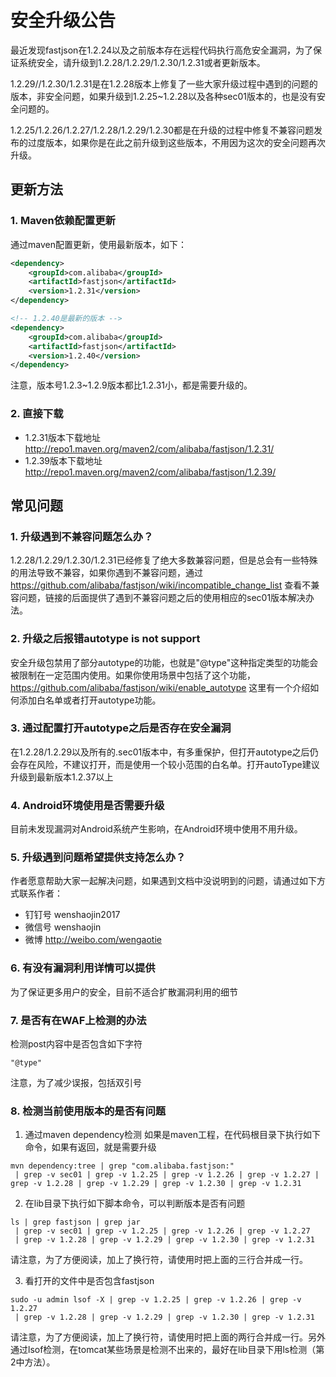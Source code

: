 # 安全升级公告
最近发现fastjson在1.2.24以及之前版本存在远程代码执行高危安全漏洞，为了保证系统安全，请升级到1.2.28/1.2.29/1.2.30/1.2.31或者更新版本。

1.2.29//1.2.30/1.2.31是在1.2.28版本上修复了一些大家升级过程中遇到的问题的版本，非安全问题，如果升级到1.2.25~1.2.28以及各种sec01版本的，也是没有安全问题的。

1.2.25/1.2.26/1.2.27/1.2.28/1.2.29/1.2.30都是在升级的过程中修复不兼容问题发布的过度版本，如果你是在此之前升级到这些版本，不用因为这次的安全问题再次升级。

## 更新方法
### 1. Maven依赖配置更新
通过maven配置更新，使用最新版本，如下：
```xml
<dependency>
    <groupId>com.alibaba</groupId>
    <artifactId>fastjson</artifactId>
    <version>1.2.31</version>
</dependency>

<!-- 1.2.40是最新的版本 -->
<dependency>
    <groupId>com.alibaba</groupId>
    <artifactId>fastjson</artifactId>
    <version>1.2.40</version>
</dependency>
```

注意，版本号1.2.3~1.2.9版本都比1.2.31小，都是需要升级的。

### 2. 直接下载
* 1.2.31版本下载地址
http://repo1.maven.org/maven2/com/alibaba/fastjson/1.2.31/
* 1.2.39版本下载地址
http://repo1.maven.org/maven2/com/alibaba/fastjson/1.2.39/

## 常见问题
### 1. 升级遇到不兼容问题怎么办？
1.2.28/1.2.29/1.2.30/1.2.31已经修复了绝大多数兼容问题，但是总会有一些特殊的用法导致不兼容，如果你遇到不兼容问题，通过 https://github.com/alibaba/fastjson/wiki/incompatible_change_list 查看不兼容问题，链接的后面提供了遇到不兼容问题之后的使用相应的sec01版本解决办法。

### 2. 升级之后报错autotype is not support
安全升级包禁用了部分autotype的功能，也就是"@type"这种指定类型的功能会被限制在一定范围内使用。如果你使用场景中包括了这个功能，https://github.com/alibaba/fastjson/wiki/enable_autotype 这里有一个介绍如何添加白名单或者打开autotype功能。

### 3. 通过配置打开autotype之后是否存在安全漏洞
在1.2.28/1.2.29以及所有的.sec01版本中，有多重保护，但打开autotype之后仍会存在风险，不建议打开，而是使用一个较小范围的白名单。打开autoType建议升级到最新版本1.2.37以上

### 4. Android环境使用是否需要升级
目前未发现漏洞对Android系统产生影响，在Android环境中使用不用升级。

### 5. 升级遇到问题希望提供支持怎么办？
作者愿意帮助大家一起解决问题，如果遇到文档中没说明到的问题，请通过如下方式联系作者：
* 钉钉号 wenshaojin2017
* 微信号 wenshaojin
* 微博 http://weibo.com/wengaotie

### 6. 有没有漏洞利用详情可以提供
为了保证更多用户的安全，目前不适合扩散漏洞利用的细节

### 7. 是否有在WAF上检测的办法
检测post内容中是否包含如下字符
```
"@type"
```
注意，为了减少误报，包括双引号

### 8. 检测当前使用版本的是否有问题
1. 通过maven dependency检测
如果是maven工程，在代码根目录下执行如下命令，如果有返回，就是需要升级
```
mvn dependency:tree | grep "com.alibaba.fastjson:"
 | grep -v sec01 | grep -v 1.2.25 | grep -v 1.2.26 | grep -v 1.2.27 | grep -v 1.2.28 | grep -v 1.2.29 | grep -v 1.2.30 | grep -v 1.2.31
```

2. 在lib目录下执行如下脚本命令，可以判断版本是否有问题
```
ls | grep fastjson | grep jar
 | grep -v sec01 | grep -v 1.2.25 | grep -v 1.2.26 | grep -v 1.2.27
 | grep -v 1.2.28 | grep -v 1.2.29 | grep -v 1.2.30 | grep -v 1.2.31
```
请注意，为了方便阅读，加上了换行符，请使用时把上面的三行合并成一行。

3. 看打开的文件中是否包含fastjson
```
sudo -u admin lsof -X | grep -v 1.2.25 | grep -v 1.2.26 | grep -v 1.2.27
 | grep -v 1.2.28 | grep -v 1.2.29 | grep -v 1.2.30 | grep -v 1.2.31
```
请注意，为了方便阅读，加上了换行符，请使用时把上面的两行合并成一行。另外通过lsof检测，在tomcat某些场景是检测不出来的，最好在lib目录下用ls检测（第2中方法）。
